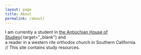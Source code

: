 ```yaml
---
layout: page
title: About
permalink: /about/
---
```


I am currently a student in [the Antiochian House of Studies](http://antiochian.org/studies){:target="_blank"} and   
a reader in a western rite orthodox church in Southern California.  
//
This site contains study resources.
